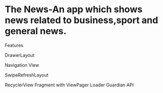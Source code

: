 # The News-An app which shows news related to business,sport and general news.

Features

DrawerLayout


Navigation View


SwipeRefreshLayout



RecyclerView
Fragment with ViewPager
Loader
Guardian API


